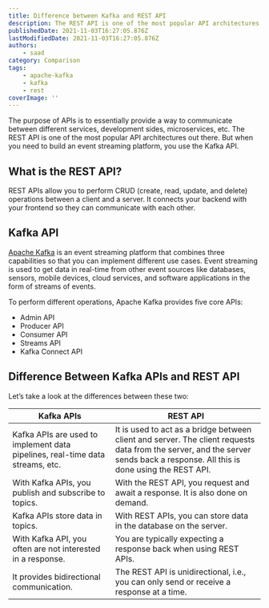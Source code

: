 ```yaml
---
title: Difference between Kafka and REST API
description: The REST API is one of the most popular API architectures out there. But when you need to build an event streaming platform, you use the Kafka API.
publishedDate: 2021-11-03T16:27:05.876Z
lastModifiedDate: 2021-11-03T16:27:05.876Z
authors:
    - saad
category: Comparison
tags:
    - apache-kafka
    - kafka
    - rest
coverImage: ''
---
```


<Lead>

The purpose of APIs is to essentially provide a way to communicate between different services, development sides, microservices, etc. The REST API is one of the most popular API architectures out there. But when you need to build an event streaming platform, you use the Kafka API.

</Lead>

## What is the REST API?

REST APIs allow you to perform CRUD (create, read, update, and delete) operations between a client and a server. It connects your backend with your frontend so they can communicate with each other.

## Kafka API

[Apache Kafka](https://kafka.apache.org/) is an event streaming platform that combines three capabilities so that you can implement different use cases. Event streaming is used to get data in real-time from other event sources like databases, sensors, mobile devices, cloud services, and software applications in the form of streams of events.

To perform different operations, Apache Kafka provides five core APIs:

-   Admin API
-   Producer API
-   Consumer API
-   Streams API
-   Kafka Connect API

## Difference Between Kafka APIs and REST API

Let’s take a look at the differences between these two:

| Kafka APIs                                                                    | REST API                                                                                                                                                                      |
| ----------------------------------------------------------------------------- | ----------------------------------------------------------------------------------------------------------------------------------------------------------------------------- |
| Kafka APIs are used to implement data pipelines, real-time data streams, etc. | It is used to act as a bridge between client and server. The client requests data from the server, and the server sends back a response. All this is done using the REST API. |
| With Kafka APIs, you publish and subscribe to topics.                         | With the REST API, you request and await a response. It is also done on demand.                                                                                               |
| Kafka APIs store data in topics.                                              | With REST APIs, you can store data in the database on the server.                                                                                                             |
| With Kafka API, you often are not interested in a response.                   | You are typically expecting a response back when using REST APIs.                                                                                                             |
| It provides bidirectional communication.                                      | The REST API is unidirectional, i.e., you can only send or receive a response at a time.                                                                                      |
